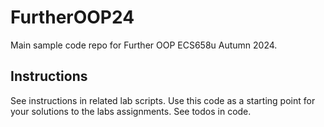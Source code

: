 # FurtherOOP24
Main sample code repo for Further OOP ECS658u Autumn 2024.  

## Instructions

See instructions in related lab scripts.  Use this code as a starting point for your solutions to the labs assignments.  See todos in code.


